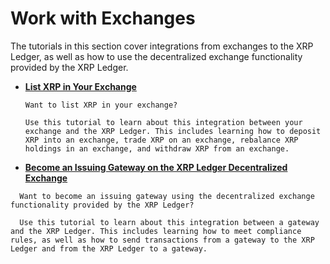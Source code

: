 # Work with Exchanges
<!--{# TODO: I think this section is in flux #}-->

The tutorials in this section cover integrations from exchanges to the XRP Ledger, as well as how to use the decentralized exchange functionality provided by the XRP Ledger.

* **[List XRP in Your Exchange](x)**

      Want to list XRP in your exchange?

      Use this tutorial to learn about this integration between your exchange and the XRP Ledger. This includes learning how to deposit XRP into an exchange, trade XRP on an exchange, rebalance XRP holdings in an exchange, and withdraw XRP from an exchange.

* **[Become an Issuing Gateway on the XRP Ledger Decentralized Exchange](x)**
<!--{# TODO: Is this an accurate heading? I want the heading to make the connection between "issuing gateway" and "decentralized exchange." Also, seems that you can also run a private exchange using the XRP Ledger Decentralized Exchange - add a tutorial later? #}-->

      Want to become an issuing gateway using the decentralized exchange functionality provided by the XRP Ledger?

      Use this tutorial to learn about this integration between a gateway and the XRP Ledger. This includes learning how to meet compliance rules, as well as how to send transactions from a gateway to the XRP Ledger and from the XRP Ledger to a gateway.
